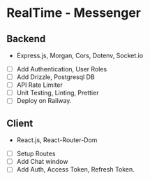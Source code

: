 # RealTime - Messenger

## Backend

- Express.js, Morgan, Cors, Dotenv, Socket.io

* [ ] Add Authentication, User Roles
* [ ] Add Drizzle, Postgresql DB
* [ ] API Rate Limiter
* [ ] Unit Testing, Linting, Prettier
* [ ] Deploy on Railway.

## Client

- React.js, React-Router-Dom

* [ ] Setup Routes
* [ ] Add Chat window
* [ ] Add Auth, Access Token, Refresh Token.
